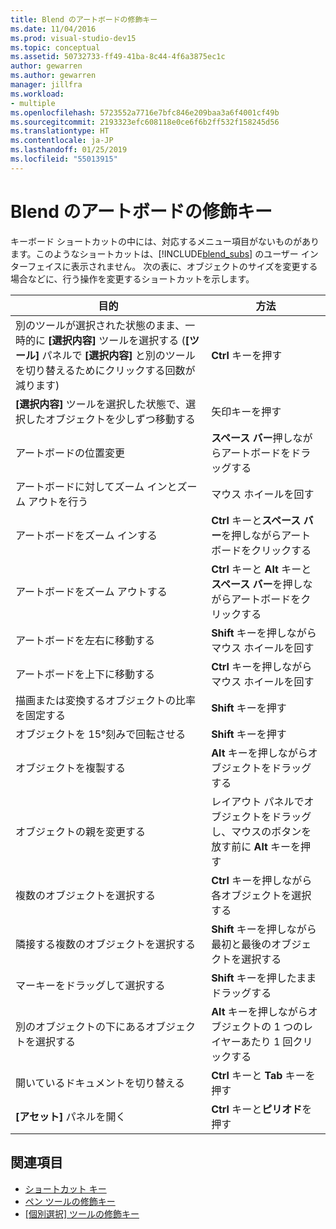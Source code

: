 ```yaml
---
title: Blend のアートボードの修飾キー
ms.date: 11/04/2016
ms.prod: visual-studio-dev15
ms.topic: conceptual
ms.assetid: 50732733-ff49-41ba-8c44-4f6a3875ec1c
author: gewarren
ms.author: gewarren
manager: jillfra
ms.workload:
- multiple
ms.openlocfilehash: 5723552a7716e7bfc846e209baa3a6f4001cf49b
ms.sourcegitcommit: 2193323efc608118e0ce6f6b2ff532f158245d56
ms.translationtype: HT
ms.contentlocale: ja-JP
ms.lasthandoff: 01/25/2019
ms.locfileid: "55013915"
---
```

# <a name="artboard-modifier-keys-in-blend"></a>Blend のアートボードの修飾キー
キーボード ショートカットの中には、対応するメニュー項目がないものがあります。このようなショートカットは、[!INCLUDE[blend_subs](../debugger/includes/blend_subs_md.md)] のユーザー インターフェイスに表示されません。 次の表に、オブジェクトのサイズを変更する場合などに、行う操作を変更するショートカットを示します。

|目的|方法|
| - |-------------|
|別のツールが選択された状態のまま、一時的に **[選択内容]** ツールを選択する (**[ツール]** パネルで **[選択内容]** と別のツールを切り替えるためにクリックする回数が減ります)|**Ctrl** キーを押す|
|**[選択内容]** ツールを選択した状態で、選択したオブジェクトを少しずつ移動する|矢印キーを押す|
|アートボードの位置変更|**スペース バー**押しながらアートボードをドラッグする|
|アートボードに対してズーム インとズーム アウトを行う|マウス ホイールを回す|
|アートボードをズーム インする|**Ctrl** キーと**スペース バー**を押しながらアートボードをクリックする|
|アートボードをズーム アウトする|**Ctrl** キーと **Alt** キーと**スペース バー**を押しながらアートボードをクリックする|
|アートボードを左右に移動する|**Shift** キーを押しながらマウス ホイールを回す|
|アートボードを上下に移動する|**Ctrl** キーを押しながらマウス ホイールを回す|
|描画または変換するオブジェクトの比率を固定する|**Shift** キーを押す|
|オブジェクトを 15°刻みで回転させる|**Shift** キーを押す|
|オブジェクトを複製する|**Alt** キーを押しながらオブジェクトをドラッグする|
|オブジェクトの親を変更する|レイアウト パネルでオブジェクトをドラッグし、マウスのボタンを放す前に **Alt** キーを押す|
|複数のオブジェクトを選択する|**Ctrl** キーを押しながら各オブジェクトを選択する|
|隣接する複数のオブジェクトを選択する|**Shift** キーを押しながら最初と最後のオブジェクトを選択する|
|マーキーをドラッグして選択する|**Shift** キーを押したままドラッグする|
|別のオブジェクトの下にあるオブジェクトを選択する|**Alt** キーを押しながらオブジェクトの 1 つのレイヤーあたり 1 回クリックする|
|開いているドキュメントを切り替える|**Ctrl** キーと **Tab** キーを押す|
|**[アセット]** パネルを開く|**Ctrl** キーと**ピリオド**を押す|

## <a name="see-also"></a>関連項目

- [ショートカット キー](../designers/keyboard-shortcuts-in-blend.md)
- [ペン ツールの修飾キー](../designers/pen-tool-modifier-keys-in-blend.md)
- [[個別選択] ツールの修飾キー](../designers/direct-selection-tool-modifier-keys-in-blend.md)